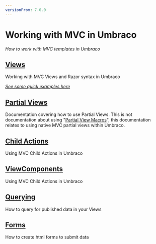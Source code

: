 ```yaml
---
versionFrom: 7.0.0
---
```


# Working with MVC in Umbraco

_How to work with MVC templates in Umbraco_

## [Views](views.md)
Working with MVC Views and Razor syntax in Umbraco

_[See some quick examples here](examples.md)_

## [Partial Views](partial-views.md)
Documentation covering how to use Partial Views. This is not documentation about using "[Partial View Macros](../Macros/Partial-View-Macros/index.md)", this documentation relates to using native MVC partial views within Umbraco.

## [Child Actions](child-actions.md)
Using MVC Child Actions in Umbraco

## [ViewComponents](ViewComponents.md)
Using MVC Child Actions in Umbraco

## [Querying](querying.md)
How to query for published data in your Views

## [Forms](Forms\index.md)
How to create html forms to submit data
